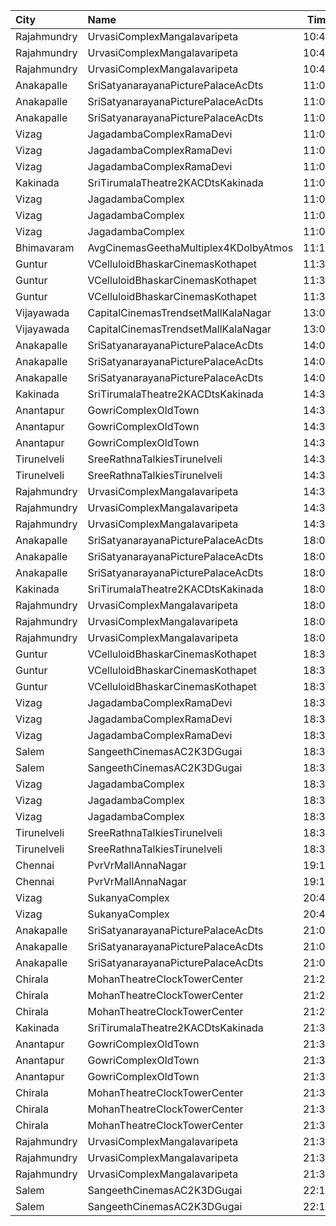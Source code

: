 | City        | Name                                  |  Time | Type         | Price | Capacity | Booked |
| :---------- | :------------------------------------ | ----: | :----------- | ----: | -------: | -----: |
| Rajahmundry | UrvasiComplexMangalavaripeta          | 10:45 | Balcony      |  100₹ |      352 |     84 |
| Rajahmundry | UrvasiComplexMangalavaripeta          | 10:45 | FirstClass   |   60₹ |      191 |     60 |
| Rajahmundry | UrvasiComplexMangalavaripeta          | 10:45 | ThirdClass   |   40₹ |      128 |     39 |
| Anakapalle  | SriSatyanarayanaPicturePalaceAcDts    | 11:00 | FirstClass   |  112₹ |      160 |     80 |
| Anakapalle  | SriSatyanarayanaPicturePalaceAcDts    | 11:00 | SecondClass  |   67₹ |       22 |     22 |
| Anakapalle  | SriSatyanarayanaPicturePalaceAcDts    | 11:00 | ThirdClass   |   44₹ |       46 |     46 |
| Vizag       | JagadambaComplexRamaDevi              | 11:00 | DressCircle  |  112₹ |      163 |    147 |
| Vizag       | JagadambaComplexRamaDevi              | 11:00 | MiddleCircle |   80₹ |       39 |     39 |
| Vizag       | JagadambaComplexRamaDevi              | 11:00 | FrontCircle  |   60₹ |       76 |     76 |
| Kakinada    | SriTirumalaTheatre2KACDtsKakinada     | 11:00 | SecondClass  |   40₹ |      108 |     27 |
| Vizag       | JagadambaComplex                      | 11:00 | DressCircle  |  112₹ |      163 |    113 |
| Vizag       | JagadambaComplex                      | 11:00 | MiddleCircle |   67₹ |       39 |     26 |
| Vizag       | JagadambaComplex                      | 11:00 | FrontCircle  |   44₹ |       76 |     39 |
| Bhimavaram  | AvgCinemasGeethaMultiplex4KDolbyAtmos | 11:15 | Gold         |  150₹ |      224 |    224 |
| Guntur      | VCelluloidBhaskarCinemasKothapet      | 11:30 | Gold         |  110₹ |      264 |    125 |
| Guntur      | VCelluloidBhaskarCinemasKothapet      | 11:30 | Silver       |   60₹ |       64 |     51 |
| Guntur      | VCelluloidBhaskarCinemasKothapet      | 11:30 | Executive    |   40₹ |       48 |     18 |
| Vijayawada  | CapitalCinemasTrendsetMallKalaNagar   | 13:05 | Gold         |  250₹ |       27 |      1 |
| Vijayawada  | CapitalCinemasTrendsetMallKalaNagar   | 13:05 | Silver       |  150₹ |       21 |      1 |
| Anakapalle  | SriSatyanarayanaPicturePalaceAcDts    | 14:00 | FirstClass   |  112₹ |      160 |     80 |
| Anakapalle  | SriSatyanarayanaPicturePalaceAcDts    | 14:00 | SecondClass  |   67₹ |       22 |     22 |
| Anakapalle  | SriSatyanarayanaPicturePalaceAcDts    | 14:00 | ThirdClass   |   44₹ |       46 |     46 |
| Kakinada    | SriTirumalaTheatre2KACDtsKakinada     | 14:30 | SecondClass  |   40₹ |      108 |     27 |
| Anantapur   | GowriComplexOldTown                   | 14:30 | Platinum     |  110₹ |      160 |     99 |
| Anantapur   | GowriComplexOldTown                   | 14:30 | Gold         |   70₹ |       14 |      7 |
| Anantapur   | GowriComplexOldTown                   | 14:30 | Silver       |   30₹ |       33 |     33 |
| Tirunelveli | SreeRathnaTalkiesTirunelveli          | 14:30 | Balcony      |  150₹ |      237 |     16 |
| Tirunelveli | SreeRathnaTalkiesTirunelveli          | 14:30 | SecondClass  |  130₹ |      320 |     11 |
| Rajahmundry | UrvasiComplexMangalavaripeta          | 14:30 | Balcony      |  100₹ |      352 |    112 |
| Rajahmundry | UrvasiComplexMangalavaripeta          | 14:30 | FirstClass   |   60₹ |      191 |     60 |
| Rajahmundry | UrvasiComplexMangalavaripeta          | 14:30 | ThirdClass   |   40₹ |      128 |     39 |
| Anakapalle  | SriSatyanarayanaPicturePalaceAcDts    | 18:00 | FirstClass   |  112₹ |      160 |     80 |
| Anakapalle  | SriSatyanarayanaPicturePalaceAcDts    | 18:00 | SecondClass  |   67₹ |       22 |     22 |
| Anakapalle  | SriSatyanarayanaPicturePalaceAcDts    | 18:00 | ThirdClass   |   44₹ |       46 |     46 |
| Kakinada    | SriTirumalaTheatre2KACDtsKakinada     | 18:00 | SecondClass  |   40₹ |      108 |     27 |
| Rajahmundry | UrvasiComplexMangalavaripeta          | 18:00 | Balcony      |  100₹ |      352 |     56 |
| Rajahmundry | UrvasiComplexMangalavaripeta          | 18:00 | FirstClass   |   60₹ |      191 |     60 |
| Rajahmundry | UrvasiComplexMangalavaripeta          | 18:00 | ThirdClass   |   40₹ |      128 |     39 |
| Guntur      | VCelluloidBhaskarCinemasKothapet      | 18:30 | Gold         |  110₹ |      264 |    124 |
| Guntur      | VCelluloidBhaskarCinemasKothapet      | 18:30 | Silver       |   60₹ |       64 |     48 |
| Guntur      | VCelluloidBhaskarCinemasKothapet      | 18:30 | Executive    |   40₹ |       48 |     16 |
| Vizag       | JagadambaComplexRamaDevi              | 18:30 | DressCircle  |  112₹ |      163 |    147 |
| Vizag       | JagadambaComplexRamaDevi              | 18:30 | MiddleCircle |   80₹ |       39 |     39 |
| Vizag       | JagadambaComplexRamaDevi              | 18:30 | FrontCircle  |   60₹ |       76 |     76 |
| Salem       | SangeethCinemasAC2K3DGugai            | 18:30 | Balcony      |  124₹ |      157 |     13 |
| Salem       | SangeethCinemasAC2K3DGugai            | 18:30 | Firstclass   |  105₹ |      420 |     29 |
| Vizag       | JagadambaComplex                      | 18:30 | DressCircle  |  112₹ |      163 |    113 |
| Vizag       | JagadambaComplex                      | 18:30 | MiddleCircle |   67₹ |       39 |     26 |
| Vizag       | JagadambaComplex                      | 18:30 | FrontCircle  |   44₹ |       76 |     40 |
| Tirunelveli | SreeRathnaTalkiesTirunelveli          | 18:30 | Balcony      |  150₹ |      237 |     16 |
| Tirunelveli | SreeRathnaTalkiesTirunelveli          | 18:30 | SecondClass  |  130₹ |      320 |     11 |
| Chennai     | PvrVrMallAnnaNagar                    | 19:15 | Classic      |   66₹ |       16 |      2 |
| Chennai     | PvrVrMallAnnaNagar                    | 19:15 | Prime        |  211₹ |      110 |      2 |
| Vizag       | SukanyaComplex                        | 20:45 | Balcony      |  112₹ |      259 |    103 |
| Vizag       | SukanyaComplex                        | 20:45 | FirstClass   |   67₹ |      124 |     37 |
| Anakapalle  | SriSatyanarayanaPicturePalaceAcDts    | 21:00 | FirstClass   |  112₹ |      160 |     80 |
| Anakapalle  | SriSatyanarayanaPicturePalaceAcDts    | 21:00 | SecondClass  |   67₹ |       22 |     22 |
| Anakapalle  | SriSatyanarayanaPicturePalaceAcDts    | 21:00 | ThirdClass   |   44₹ |       46 |     46 |
| Chirala     | MohanTheatreClockTowerCenter          | 21:20 | FirstClass   |  100₹ |      273 |    171 |
| Chirala     | MohanTheatreClockTowerCenter          | 21:20 | SecondClass  |   70₹ |       32 |     19 |
| Chirala     | MohanTheatreClockTowerCenter          | 21:20 | ThirdClass   |   50₹ |       42 |     21 |
| Kakinada    | SriTirumalaTheatre2KACDtsKakinada     | 21:30 | SecondClass  |   40₹ |      108 |     27 |
| Anantapur   | GowriComplexOldTown                   | 21:30 | Platinum     |  110₹ |      160 |     97 |
| Anantapur   | GowriComplexOldTown                   | 21:30 | Gold         |   70₹ |       14 |      8 |
| Anantapur   | GowriComplexOldTown                   | 21:30 | Silver       |   30₹ |       33 |     33 |
| Chirala     | MohanTheatreClockTowerCenter          | 21:30 | FirstClass   |  100₹ |      273 |    171 |
| Chirala     | MohanTheatreClockTowerCenter          | 21:30 | SecondClass  |   70₹ |       32 |     19 |
| Chirala     | MohanTheatreClockTowerCenter          | 21:30 | ThirdClass   |   50₹ |       42 |     21 |
| Rajahmundry | UrvasiComplexMangalavaripeta          | 21:30 | Balcony      |  100₹ |      352 |    112 |
| Rajahmundry | UrvasiComplexMangalavaripeta          | 21:30 | FirstClass   |   60₹ |      191 |     60 |
| Rajahmundry | UrvasiComplexMangalavaripeta          | 21:30 | ThirdClass   |   40₹ |      128 |     39 |
| Salem       | SangeethCinemasAC2K3DGugai            | 22:15 | Balcony      |  124₹ |      157 |     13 |
| Salem       | SangeethCinemasAC2K3DGugai            | 22:15 | Firstclass   |  105₹ |      420 |     29 |